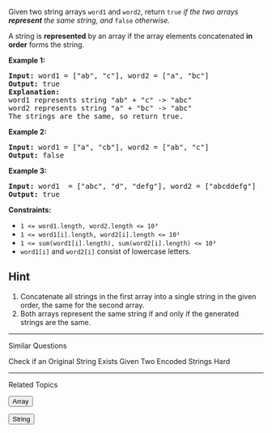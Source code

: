Given two string arrays `word1` and `word2`, return `true` *if the two arrays **represent** the same string, and* `false` *otherwise.*

A string is **represented** by an array if the array elements concatenated **in order** forms the string.

**Example 1:**
<pre>
<b>Input:</b> word1 = ["ab", "c"], word2 = ["a", "bc"]
<b>Output:</b> true
<b>Explanation:</b>
word1 represents string "ab" + "c" -> "abc"
word2 represents string "a" + "bc" -> "abc"
The strings are the same, so return true.
</pre>

**Example 2:**
<pre>
<b>Input:</b> word1 = ["a", "cb"], word2 = ["ab", "c"]
<b>Output:</b> false
</pre>

**Example 3:**
<pre>
<b>Input:</b> word1  = ["abc", "d", "defg"], word2 = ["abcddefg"]
<b>Output:</b> true
</pre>

**Constraints:**
- `1 <= word1.length, word2.length <= 10³`
- `1 <= word1[i].length, word2[i].length <= 10³`
- `1 <= sum(word1[i].length), sum(word2[i].length) <= 10³`
- `word1[i]` and `word2[i]` consist of lowercase letters.

## Hint
1. Concatenate all strings in the first array into a single string in the given order, the same for the second array.
2. Both arrays represent the same string if and only if the generated strings are the same.

___
Similar Questions

Check if an Original String Exists Given Two Encoded Strings Hard

___
Related Topics

<button name="button" onclick="https://leetcode.com/tag/array/">Array</button>

<button name="button" onclick="https://leetcode.com/tag/string/">String</button>
